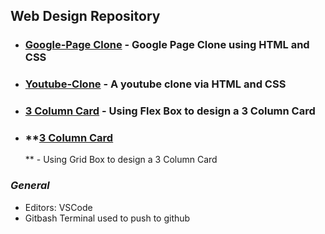 ## Web Design Repository

- ### **[Google-Page Clone](./GOOGLEPAGE-CLONE/google.html)** - Google Page Clone using HTML and CSS

- ### **[Youtube-Clone](./YOUTUBE-CLONE/youtube.html)** - A youtube clone via HTML and CSS

- ### **[3 Column Card](./3-COLUMN-CARD/index.html)** - Using Flex Box to design a 3 Column Card

- ### \*\*[3 Column Card](./3-COLUMN-CARD/grid.html)
  \*\* - Using Grid Box to design a 3 Column Card

### **_General_**

- Editors: VSCode
- Gitbash Terminal used to push to github
